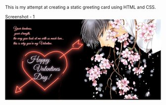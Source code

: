 This is my attempt at creating a static greeting card using HTML and CSS.

Screenshot - 1
![](https://raw.githubusercontent.com/AmunRha/my_attempt_at_web/main/greetingcard_edition_0/image0.png)
